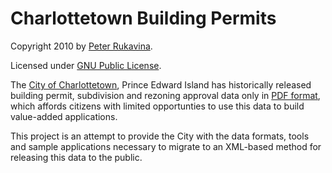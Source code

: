 Charlottetown Building Permits
==============================

Copyright 2010 by [Peter Rukavina](http://ruk.ca).

Licensed under [GNU Public License](http://www.fsf.org/licensing/licenses/gpl.txt).

The [City of Charlottetown](http://www.charlottetown.pe.ca), Prince Edward Island has historically released building permit, subdivision and rezoning approval data only in [PDF format](http://city.charlottetown.pe.ca/buildingpermitapproval.php), which affords citizens with limited opportunties to use this data to build value-added applications.

This project is an attempt to provide the City with the data formats, tools and sample applications necessary to migrate to an XML-based method for releasing this data to the public.

